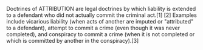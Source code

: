 Doctrines of ATTRIBUTION are legal doctrines by which liability is extended to a defendant who did not actually commit the criminal act.[1] [2] Examples include vicarious liability (when acts of another are imputed or "attributed" to a defendant), attempt to commit a crime (even though it was never completed), and conspiracy to commit a crime (when it is not completed or which is committed by another in the conspiracy).[3]
